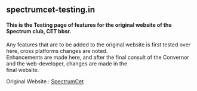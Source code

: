 <h2>spectrumcet-testing.in</h1>
<h4>This is the Testing page of features for the original website of the Spectrum club, CET bbsr.</h4>
<p>Any features that are to be added to the original website is first tested over here, cross platforms changes are noted. <br/>Enhancements are made here, and after the final consult of the Convernor and the web-developer, changes are made in the<br/>final website.</p>

Original Website : <a href="https://spectrumcet.in" target="_blank">SpectrumCet</a>
